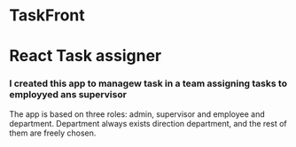 # TaskFront
<h1>React Task assigner</h1>
<h3>I created this app to managew task in a team assigning tasks to employyed ans supervisor</h3>
<p>The app is based on three roles: admin, supervisor and employee and department. Department always exists direction department, and the rest of them are freely chosen.</p>

